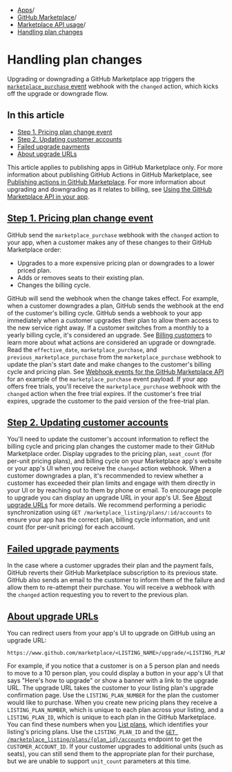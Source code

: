   * [Apps](https://docs.github.com/en/apps "Apps")/
  * [GitHub Marketplace](https://docs.github.com/en/apps/github-marketplace "GitHub Marketplace")/
  * [Marketplace API usage](https://docs.github.com/en/apps/github-marketplace/using-the-github-marketplace-api-in-your-app "Marketplace API usage")/
  * [Handling plan changes](https://docs.github.com/en/apps/github-marketplace/using-the-github-marketplace-api-in-your-app/handling-plan-changes "Handling plan changes")


# Handling plan changes
Upgrading or downgrading a GitHub Marketplace app triggers the [`marketplace_purchase` event](https://docs.github.com/en/marketplace/integrating-with-the-github-marketplace-api/github-marketplace-webhook-events) webhook with the `changed` action, which kicks off the upgrade or downgrade flow.
## In this article
  * [Step 1. Pricing plan change event](https://docs.github.com/en/apps/github-marketplace/using-the-github-marketplace-api-in-your-app/handling-plan-changes#step-1-pricing-plan-change-event)
  * [Step 2. Updating customer accounts](https://docs.github.com/en/apps/github-marketplace/using-the-github-marketplace-api-in-your-app/handling-plan-changes#step-2-updating-customer-accounts)
  * [Failed upgrade payments](https://docs.github.com/en/apps/github-marketplace/using-the-github-marketplace-api-in-your-app/handling-plan-changes#failed-upgrade-payments)
  * [About upgrade URLs](https://docs.github.com/en/apps/github-marketplace/using-the-github-marketplace-api-in-your-app/handling-plan-changes#about-upgrade-urls)


This article applies to publishing apps in GitHub Marketplace only. For more information about publishing GitHub Actions in GitHub Marketplace, see [Publishing actions in GitHub Marketplace](https://docs.github.com/en/actions/creating-actions/publishing-actions-in-github-marketplace).
For more information about upgrading and downgrading as it relates to billing, see [Using the GitHub Marketplace API in your app](https://docs.github.com/en/apps/github-marketplace/using-the-github-marketplace-api-in-your-app).
## [Step 1. Pricing plan change event](https://docs.github.com/en/apps/github-marketplace/using-the-github-marketplace-api-in-your-app/handling-plan-changes#step-1-pricing-plan-change-event)
GitHub send the `marketplace_purchase` webhook with the `changed` action to your app, when a customer makes any of these changes to their GitHub Marketplace order:
  * Upgrades to a more expensive pricing plan or downgrades to a lower priced plan.
  * Adds or removes seats to their existing plan.
  * Changes the billing cycle.


GitHub will send the webhook when the change takes effect. For example, when a customer downgrades a plan, GitHub sends the webhook at the end of the customer's billing cycle. GitHub sends a webhook to your app immediately when a customer upgrades their plan to allow them access to the new service right away. If a customer switches from a monthly to a yearly billing cycle, it's considered an upgrade. See [Billing customers](https://docs.github.com/en/apps/github-marketplace/selling-your-app-on-github-marketplace/billing-customers) to learn more about what actions are considered an upgrade or downgrade.
Read the `effective_date`, `marketplace_purchase`, and `previous_marketplace_purchase` from the `marketplace_purchase` webhook to update the plan's start date and make changes to the customer's billing cycle and pricing plan. See [Webhook events for the GitHub Marketplace API](https://docs.github.com/en/apps/github-marketplace/using-the-github-marketplace-api-in-your-app/webhook-events-for-the-github-marketplace-api) for an example of the `marketplace_purchase` event payload.
If your app offers free trials, you'll receive the `marketplace_purchase` webhook with the `changed` action when the free trial expires. If the customer's free trial expires, upgrade the customer to the paid version of the free-trial plan.
## [Step 2. Updating customer accounts](https://docs.github.com/en/apps/github-marketplace/using-the-github-marketplace-api-in-your-app/handling-plan-changes#step-2-updating-customer-accounts)
You'll need to update the customer's account information to reflect the billing cycle and pricing plan changes the customer made to their GitHub Marketplace order. Display upgrades to the pricing plan, `seat_count` (for per-unit pricing plans), and billing cycle on your Marketplace app's website or your app's UI when you receive the `changed` action webhook.
When a customer downgrades a plan, it's recommended to review whether a customer has exceeded their plan limits and engage with them directly in your UI or by reaching out to them by phone or email.
To encourage people to upgrade you can display an upgrade URL in your app's UI. See [About upgrade URLs](https://docs.github.com/en/apps/github-marketplace/using-the-github-marketplace-api-in-your-app/handling-plan-changes#about-upgrade-urls) for more details.
We recommend performing a periodic synchronization using `GET /marketplace_listing/plans/:id/accounts` to ensure your app has the correct plan, billing cycle information, and unit count (for per-unit pricing) for each account.
## [Failed upgrade payments](https://docs.github.com/en/apps/github-marketplace/using-the-github-marketplace-api-in-your-app/handling-plan-changes#failed-upgrade-payments)
In the case where a customer upgrades their plan and the payment fails, GitHub reverts their GitHub Marketplace subscription to its previous state. GitHub also sends an email to the customer to inform them of the failure and allow them to re-attempt their purchase. You will receive a webhook with the `changed` action requesting you to revert to the previous plan.
## [About upgrade URLs](https://docs.github.com/en/apps/github-marketplace/using-the-github-marketplace-api-in-your-app/handling-plan-changes#about-upgrade-urls)
You can redirect users from your app's UI to upgrade on GitHub using an upgrade URL:
```
https://www.github.com/marketplace/<LISTING_NAME>/upgrade/<LISTING_PLAN_NUMBER>/<CUSTOMER_ACCOUNT_ID>

```

For example, if you notice that a customer is on a 5 person plan and needs to move to a 10 person plan, you could display a button in your app's UI that says "Here's how to upgrade" or show a banner with a link to the upgrade URL. The upgrade URL takes the customer to your listing plan's upgrade confirmation page.
Use the `LISTING_PLAN_NUMBER` for the plan the customer would like to purchase. When you create new pricing plans they receive a `LISTING_PLAN_NUMBER`, which is unique to each plan across your listing, and a `LISTING_PLAN_ID`, which is unique to each plan in the GitHub Marketplace. You can find these numbers when you [List plans](https://docs.github.com/en/rest/apps#list-plans), which identifies your listing's pricing plans. Use the `LISTING_PLAN_ID` and the [`GET /marketplace_listing/plans/{plan_id}/accounts`](https://docs.github.com/en/rest/apps/marketplace#list-accounts-for-a-plan) endpoint to get the `CUSTOMER_ACCOUNT_ID`.
If your customer upgrades to additional units (such as seats), you can still send them to the appropriate plan for their purchase, but we are unable to support `unit_count` parameters at this time.
